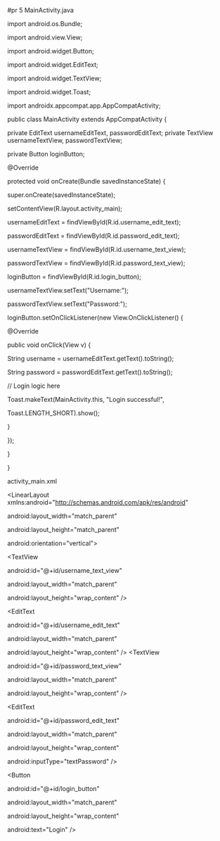 #pr 5 
MainActivity.java

import android.os.Bundle;

import android.view.View;

import android.widget.Button;

import android.widget.EditText;

import android.widget.TextView;

import android.widget.Toast;

import androidx.appcompat.app.AppCompatActivity;

public class MainActivity extends AppCompatActivity {

private EditText usernameEditText, passwordEditText;
private TextView usernameTextView, passwordTextView;

private Button loginButton;

@Override

protected void onCreate(Bundle savedInstanceState) {

super.onCreate(savedInstanceState);

setContentView(R.layout.activity_main);

usernameEditText = findViewById(R.id.username_edit_text);

passwordEditText = findViewById(R.id.password_edit_text);

usernameTextView = findViewById(R.id.username_text_view);

passwordTextView = findViewById(R.id.password_text_view);

loginButton = findViewById(R.id.login_button);

usernameTextView.setText("Username:");

passwordTextView.setText("Password:");

loginButton.setOnClickListener(new View.OnClickListener() {

@Override

public void onClick(View v) {

String username = usernameEditText.getText().toString();

String password = passwordEditText.getText().toString();

// Login logic here

Toast.makeText(MainActivity.this, "Login successful!",

Toast.LENGTH_SHORT).show();

}

});

}

}

activity_main.xml

<?xml version="1.0" encoding="utf-8"?>

<LinearLayout xmlns:android="http://schemas.android.com/apk/res/android"

android:layout_width="match_parent"

android:layout_height="match_parent"

android:orientation="vertical">

<TextView

android:id="@+id/username_text_view"

android:layout_width="match_parent"

android:layout_height="wrap_content" />

<EditText

android:id="@+id/username_edit_text"

android:layout_width="match_parent"

android:layout_height="wrap_content" />
<TextView

android:id="@+id/password_text_view"

android:layout_width="match_parent"

android:layout_height="wrap_content" />

<EditText

android:id="@+id/password_edit_text"

android:layout_width="match_parent"

android:layout_height="wrap_content"

android:inputType="textPassword" />

<Button

android:id="@+id/login_button"

android:layout_width="match_parent"

android:layout_height="wrap_content"

android:text="Login" />

</LinearLayout>
